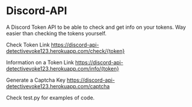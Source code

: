 # Discord-API
A Discord Token API to be able to check and get info on your tokens.
Way easier than checking the tokens yourself.


Check Token Link
https://discord-api-detectivevoke123.herokuapp.com/check/{token}

Information on a Token Link
https://discord-api-detectivevoke123.herokuapp.com/info/{token}

Generate a Captcha Key
https://discord-api-detectivevoke123.herokuapp.com/captcha

Check test.py for examples of code.
